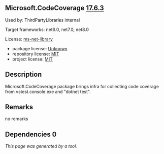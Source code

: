 Microsoft.CodeCoverage [17.6.3](https://www.nuget.org/packages/Microsoft.CodeCoverage/17.6.3)
--------------------

Used by: ThirdPartyLibraries internal

Target frameworks: net6.0, net7.0, net8.0

License: [ms-net-library](../../../../licenses/ms-net-library) 

- package license: [Unknown]() 
- repository license: [MIT](https://github.com/microsoft/codecoverage) 
- project license: [MIT](https://github.com/microsoft/codecoverage) 

Description
-----------
Microsoft.CodeCoverage package brings infra for collecting code coverage from vstest.console.exe and "dotnet test".

Remarks
-----------
no remarks


Dependencies 0
-----------


*This page was generated by a tool.*